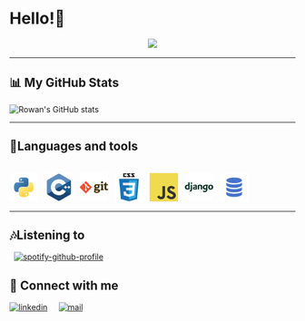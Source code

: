 # Hello!👋
<p align="center">
<img src="https://readme-typing-svg.demolab.com?font=Inconsolata+&size=30&pause=1000&color=85BEFD&center=true&vCenter=true&random=false&width=435&lines=Hello+World!;Rowan+Here!;FCAI+Student" >
</p>
<hr>


##  📊 My GitHub Stats

![Rowan's GitHub stats](https://github.com/rowanammar/terminal-readme/blob/master/github_stats.svg)
<hr>


## 🔮Languages and tools
<br>
<code><img height="50" src="https://raw.githubusercontent.com/github/explore/80688e429a7d4ef2fca1e82350fe8e3517d3494d/topics/python/python.png"></code> &nbsp;
<code><img height="50" src="https://raw.githubusercontent.com/github/explore/80688e429a7d4ef2fca1e82350fe8e3517d3494d/topics/cpp/cpp.png"></code> &nbsp;
<code><img height="50" src="https://raw.githubusercontent.com/github/explore/80688e429a7d4ef2fca1e82350fe8e3517d3494d/topics/git/git.png"></code> &nbsp;
<code><img height="50" src="https://raw.githubusercontent.com/github/explore/80688e429a7d4ef2fca1e82350fe8e3517d3494d/topics/css/css.png"></code> &nbsp;
<code><img height="50" src="https://raw.githubusercontent.com/github/explore/80688e429a7d4ef2fca1e82350fe8e3517d3494d/topics/javascript/javascript.png"></code> &nbsp;
<code><img height="50" src="https://raw.githubusercontent.com/github/explore/80688e429a7d4ef2fca1e82350fe8e3517d3494d/topics/django/django.png"></code> &nbsp;
<code><img height="50" src="https://raw.githubusercontent.com/github/explore/80688e429a7d4ef2fca1e82350fe8e3517d3494d/topics/sql/sql.png"></code> &nbsp;
<br>

<hr>

## 🎶Listening to
 &nbsp;
[![spotify-github-profile](https://spotify-github-profile.vercel.app/api/view?uid=d09f217t96w8s61w8jwflnuka&cover_image=true&theme=natemoo-re&show_offline=false&background_color=121212&interchange=true&bar_color=800040&bar_color_cover=true)](https://github.com/kittinan/spotify-github-profile)


## 🤝 Connect with me

<!--[![LinkedIn](https://www.vectorlogo.zone/logos/linkedin/linkedin-icon.svg )](www.linkedin.com/in/rawan-ehab-226435261)-->
<a href="https://www.linkedin.com/in/rawan-ehab-226435261"><img src="https://www.vectorlogo.zone/logos/linkedin/linkedin-icon.svg" width="30px" alt="linkedin"></a>
&nbsp; &nbsp;
<a href="mailto:rawanehab523@gmail.com"><img src="https://www.vectorlogo.zone/logos/gmail/gmail-icon.svg" width="30px" alt="mail"></a> 
&nbsp; &nbsp;

